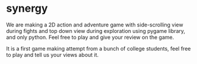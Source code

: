 # synergy
We are making a 2D action and adventure game with side-scrolling view during fights and top down view during exploration using pygame library, and only python. Feel free to play and give your review on the game.

It is a first game making attempt from a bunch of college students, feel free to play and tell us your views about it.

